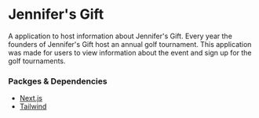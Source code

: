 # Jennifer's Gift
A application to host information about Jennifer's Gift. Every year the founders of Jennifer's Gift host an annual golf tournament. This application was made for users to view information about the event and sign up for the golf tournaments.

### Packges & Dependencies
* [Next.js](https://nextjs.org/)
* [Tailwind](https://tailwindcss.com/)
